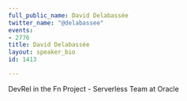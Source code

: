 ```yaml
---
full_public_name: David Delabassée
twitter_name: "@delabassee"
events:
- 2776
title: David Delabassée
layout: speaker_bio
id: 1413

---
```

DevRel in the Fn Project - Serverless Team at Oracle